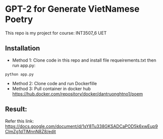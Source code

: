# GPT-2 for Generate VietNamese Poetry
This repo is my project for  course: INT3507_6 UET
## Installation
* Method 1: Clone code in this repo and install file requeirements.txt then run app.py: 
```pip install -r requirements.txt
python app.py 
```
* Method 2: Clone code and run Dockerfille
* Method 3: Pull container in docker hub https://hub.docker.com/repository/docker/dantruonghtno1/poem
## Result:
Refer this link: https://docs.google.com/document/d/1sY8Tu338GKSADCaPOD5k6xwEup9CImZg1dTlMnnN8Z8/edit

